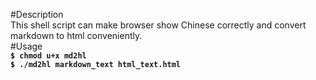 #Description  
This shell script can make browser show Chinese correctly and convert markdown to html conveniently.  
#Usage  
**`$ chmod u+x md2hl`**         
**`$ ./md2hl markdown_text html_text.html`**   
